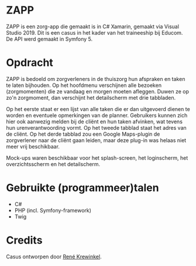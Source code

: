 # ZAPP

ZAPP is een zorg-app die gemaakt is in C# Xamarin, gemaakt via Visual Studio 2019.
Dit is een casus in het kader van het traineeship bij Educom.
De API werd gemaakt in Symfony 5.

# Opdracht

ZAPP is bedoeld om zorgverleners in de thuiszorg hun afspraken en taken te laten bijhouden.
Op het hoofdmenu verschijnen alle bezoeken (zorgmomenten) die ze vandaag en morgen moeten afleggen.
Duwen ze op zo'n zorgmoment, dan verschijnt het detailscherm met drie tabbladen.

Op het eerste staat er een lijst van alle taken die er dan uitgevoerd dienen te worden en eventuele opmerkingen van de planner. Gebruikers kunnen zich hier ook aanwezig melden bij de cliënt en hun taken afvinken, wat tevens hun urenverantwoording vormt. Op het tweede tabblad staat het adres van de cliënt. Op het derde tabblad zou een Google Maps-plugin de zorgverlener naar de cliënt gaan leiden, maar deze plug-in was helaas niet meer vrij beschikbaar.

Mock-ups waren beschikbaar voor het splash-screen, het loginscherm, het overzichtsscherm en het detailscherm.

# Gebruikte (programmeer)talen

* C#
* PHP (incl. Symfony-framework)
* Twig

# Credits

Casus ontworpen door [René Krewinkel](https://github.com/ReneKrewinkel).
